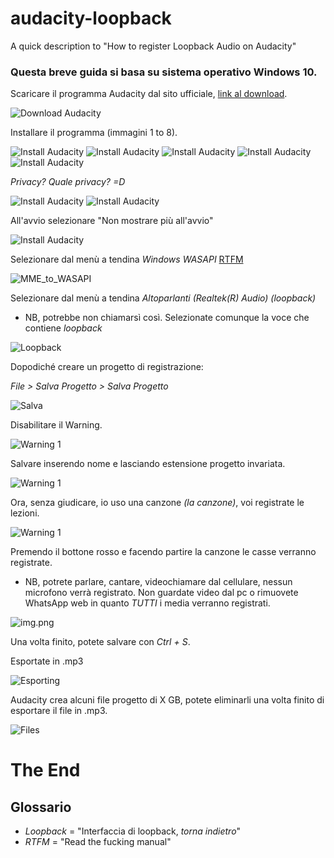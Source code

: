 # audacity-loopback
A quick description to "How to register Loopback Audio on Audacity"

### Questa breve guida si basa su sistema operativo Windows 10.
Scaricare il programma Audacity dal sito ufficiale, [link al download](https://www.audacityteam.org/download/).

![Download Audacity](./images/download_audacity.PNG "Download Audacity")

Installare il programma (immagini 1 to 8).

![Install Audacity](./images/install_1.PNG "Install Audacity")
![Install Audacity](./images/install_2.PNG "Install Audacity")
![Install Audacity](./images/install_3.PNG "Install Audacity")
![Install Audacity](./images/install_4.PNG "Install Audacity")
![Install Audacity](./images/install_5.PNG "Install Audacity")

*Privacy? Quale privacy? =D*

![Install Audacity](./images/install_6.PNG "Install Audacity")
![Install Audacity](./images/install_7.PNG "Install Audacity")

All'avvio selezionare "Non mostrare più all'avvio"

![Install Audacity](./images/install_8.PNG "Install Audacity")

Selezionare dal menù a tendina *Windows WASAPI* [RTFM](https://docs.microsoft.com/en-us/windows/win32/coreaudio/wasapi)

![MME_to_WASAPI](./images/MME_to_WASAPI.png "MME_to_WASAPI")

Selezionare dal menù a tendina *Altoparlanti (Realtek(R) Audio) (loopback)* 
* NB, potrebbe non chiamarsì così. Selezionate comunque la voce che contiene *loopback*

![Loopback](./images/realteck_loopback.png "Loopback")

Dopodiché creare un progetto di registrazione:

*File > Salva Progetto > Salva Progetto*

![Salva](./images/file_save_project.png "Salva")

Disabilitare il Warning.

![Warning 1](./images/warning_1.png "Warning 1")

Salvare inserendo nome e lasciando estensione progetto invariata.

![Warning 1](./images/save_with_name.png "Save with name")

Ora, senza giudicare, io uso una canzone *(la canzone)*, voi registrate le lezioni.

![Warning 1](./images/canzone_1.png "Barbie Girl")

Premendo il bottone rosso e facendo partire la canzone le casse verranno registrate.

* NB, potrete parlare, cantare, videochiamare dal cellulare, nessun microfono verrà registrato.
Non guardate video dal pc o rimuovete WhatsApp web in quanto _TUTTI_ i media verranno registrati.

![img.png](./images/register_1.png "Registrazione")

Una volta finito, potete salvare con *Ctrl + S*.

Esportate in .mp3

![Esporting](./images/esporta_mp3.png "Esporting")

Audacity crea alcuni file progetto di X GB, potete eliminarli una volta finito di esportare il file in .mp3.

![Files](./images/file_1.png "Files")

# The End



















## Glossario
+ *Loopback*  = "Interfaccia di loopback, *torna indietro*"
+ *RTFM*  = "Read the fucking manual"

